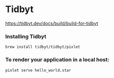 # Tidbyt

https://tidbyt.dev/docs/build/build-for-tidbyt

### Installing Tidbyt

```
brew install tidbyt/tidbyt/pixlet
```

### To render your application in a local host:

```
pixlet serve hello_world.star
```